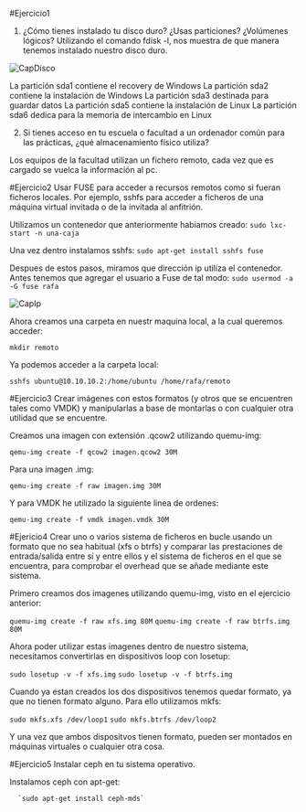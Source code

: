 #Ejercicio1

1. ¿Cómo tienes instalado tu disco duro? ¿Usas particiones? ¿Volúmenes lógicos?
Utilizando el comando fdisk -l, nos muestra de que manera tenemos instalado nuestro disco duro.

  ![CapDisco](https://dl.dropbox.com/s/4ydap49dq2qw71a/fdisk.png)
  
  La partición sda1 contiene el recovery de Windows
  La partición sda2 contiene la instalación de Windows
  La partición sda3 destinada para guardar datos
  La partición sda5 contiene la instalación de Linux
  La partición sda6 dedica para la memoria de intercambio en Linux

2. Si tienes acceso en tu escuela o facultad a un ordenador común para las prácticas, ¿qué almacenamiento físico utiliza?

Los equipos de la facultad utilizan un fichero remoto, cada vez que es cargado se vuelca la información al pc.

#Ejercicio2
Usar FUSE para acceder a recursos remotos como si fueran ficheros locales. Por ejemplo, sshfs para acceder a ficheros de una máquina virtual invitada o de la invitada al anfitrión.

Utilizamos un contenedor que anteriormente habiamos creado:
  `sudo lxc-start -n una-caja`

Una vez dentro instalamos sshfs:
  `sudo apt-get install sshfs fuse`
  
Despues de estos pasos, miramos que dirección ip utiliza el contenedor. Antes tenemos que agregar el usuario a Fuse de tal modo:
  `sudo usermod -a -G fuse rafa`
  
  ![CapIp](https://dl.dropbox.com/s/bwo03uhtrdfklug/almejer2.png)
  
Ahora creamos una carpeta en nuestr maquina local, a la cual queremos acceder:

  `mkdir remoto`

Ya podemos acceder a la carpeta local:

  `sshfs ubuntu@10.10.10.2:/home/ubuntu /home/rafa/remoto`
  
#Ejercicio3
Crear imágenes con estos formatos (y otros que se encuentren tales como VMDK) y manipularlas a base de montarlas o con cualquier otra utilidad que se encuentre.

Creamos una imagen con extensión .qcow2 utilizando quemu-img:

  `qemu-img create -f qcow2 imagen.qcow2 30M`

Para una imagen .img:

  `qemu-img create -f raw imagen.img 30M`
  
Y para VMDK he utilizado la siguiente linea de ordenes:

  `qemu-img create -f vmdk imagen.vmdk 30M`

#Ejericio4
Crear uno o varios sistema de ficheros en bucle usando un formato que no sea habitual (xfs o btrfs) y comparar las prestaciones de entrada/salida entre sí y entre ellos y el sistema de ficheros en el que se encuentra, para comprobar el overhead que se añade mediante este sistema.

Primero creamos dos imagenes utilizando quemu-img, visto en el ejercicio anterior:

  `quemu-img create -f raw xfs.img 80M`
  `quemu-img create -f raw btrfs.img 80M`
  
Ahora poder utilizar estas imagenes dentro de nuestro sistema, necesitamos convertirlas en dispositivos loop con losetup:

  `sudo losetup -v -f xfs.img`
  `sudo losetup -v -f btrfs.img`

Cuando ya estan creados los dos dispositivos tenemos quedar formato, ya que no tienen formato alguno. Para ello utilizamos mkfs:

  `sudo mkfs.xfs /dev/loop1`
  `sudo mkfs.btrfs /dev/loop2`

Y una vez que ambos dispositvos tienen formato, pueden ser montados en máquinas virtuales o cualquier otra cosa.

#Ejercicio5
Instalar ceph en tu sistema operativo.

  Instalamos ceph con apt-get:
    
      `sudo apt-get install ceph-mds`








  




